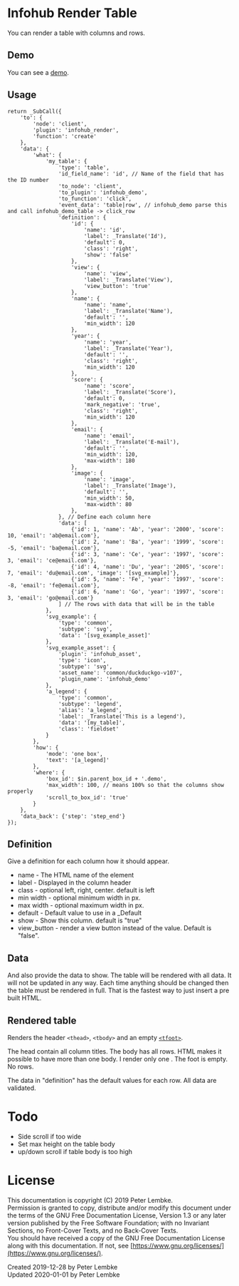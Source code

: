 # Infohub Render Table
You can render a table with columns and rows.

## Demo
You can see a [demo](plugin_infohub_demo_table).

## Usage
```
return _SubCall({
    'to': {
        'node': 'client',
        'plugin': 'infohub_render',
        'function': 'create'
    },
    'data': {
        'what': {
            'my_table': {
                'type': 'table',
                'id_field_name': 'id', // Name of the field that has the ID number
                'to_node': 'client',
                'to_plugin': 'infohub_demo',
                'to_function': 'click',
                'event_data': 'table|row', // infohub_demo parse this and call infohub_demo_table -> click_row
                'definition': {
                    'id': {
                        'name': 'id',
                        'label': _Translate('Id'),
                        'default': 0,
                        'class': 'right',
                        'show': 'false'
                    },
                    'view': {
                        'name': 'view',
                        'label': _Translate('View'),
                        'view_button': 'true'
                    },
                    'name': {
                        'name': 'name',
                        'label': _Translate('Name'),
                        'default': '',
                        'min_width': 120
                    },
                    'year': {
                        'name': 'year',
                        'label': _Translate('Year'),
                        'default': '',
                        'class': 'right',
                        'min_width': 120
                    },
                    'score': {
                        'name': 'score',
                        'label': _Translate('Score'),
                        'default': 0,
                        'mark_negative': 'true',
                        'class': 'right',
                        'min_width': 120
                    },
                    'email': {
                        'name': 'email',
                        'label': _Translate('E-mail'),
                        'default': '',
                        'min_width': 120,
                        'max-width': 180
                    },
                    'image': {
                        'name': 'image',
                        'label': _Translate('Image'),
                        'default': '',
                        'min_width': 50,
                        'max-width': 80
                    },
                }, // Define each column here
                'data': [
                    {'id': 1, 'name': 'Ab', 'year': '2000', 'score': 10, 'email': 'ab@email.com'},
                    {'id': 2, 'name': 'Ba', 'year': '1999', 'score': -5, 'email': 'ba@email.com'},
                    {'id': 3, 'name': 'Ce', 'year': '1997', 'score': 3, 'email': 'ce@email.com'},
                    {'id': 4, 'name': 'Du', 'year': '2005', 'score': 7, 'email': 'du@email.com', 'image': '[svg_example]'},
                    {'id': 5, 'name': 'Fe', 'year': '1997', 'score': -8, 'email': 'fe@email.com'},
                    {'id': 6, 'name': 'Go', 'year': '1997', 'score': 3, 'email': 'go@email.com'}
                ] // The rows with data that will be in the table
            },
            'svg_example': {
                'type': 'common',
                'subtype': 'svg',
                'data': '[svg_example_asset]'
            },
            'svg_example_asset': {
                'plugin': 'infohub_asset',
                'type': 'icon',
                'subtype': 'svg',
                'asset_name': 'common/duckduckgo-v107',
                'plugin_name': 'infohub_demo'
            },
            'a_legend': {
                'type': 'common',
                'subtype': 'legend',
                'alias': 'a_legend',
                'label': _Translate('This is a legend'),
                'data': '[my_table]',
                'class': 'fieldset'
            }
        },
        'how': {
            'mode': 'one box',
            'text': '[a_legend]'
        },
        'where': {
            'box_id': $in.parent_box_id + '.demo',
            'max_width': 100, // means 100% so that the columns show properly
            'scroll_to_box_id': 'true'
        }
    },
    'data_back': {'step': 'step_end'}
});
```

## Definition
Give a definition for each column how it should appear.

* name - The HTML name of the element
* label - Displayed in the column header
* class - optional left, right, center. default is left
* min width - optional minimum width in px.
* max width - optional maximum width in px.
* default - Default value to use in a _Default
* show - Show this column. default is "true"
* view_button - render a view button instead of the value. Default is "false".

## Data
And also provide the data to show. The table will be rendered with all data. It will not be updated in any way. Each time anything should be changed then the table must be rendered in full. That is the fastest way to just insert a pre built HTML.

## Rendered table
Renders the header `<thead>`, `<tbody>` and an empty [`<tfoot>`](https://www.w3schools.com/jsref/tryit.asp?filename=tryjsref_table_tfoot).

The head contain all column titles.
The body has all rows.
HTML makes it possible to have more than one body. I render only one .
The foot is empty. No rows.

The data in "definition" has the default values for each row. All data are validated.

# Todo
* Side scroll if too wide
* Set max height on the table body
* up/down scroll if table body is too high

# License
This documentation is copyright (C) 2019 Peter Lembke.  
Permission is granted to copy, distribute and/or modify this document under the terms of the GNU Free Documentation License, Version 1.3 or any later version published by the Free Software Foundation; with no Invariant Sections, no Front-Cover Texts, and no Back-Cover Texts.  
You should have received a copy of the GNU Free Documentation License along with this documentation. If not, see [https://www.gnu.org/licenses/](https://www.gnu.org/licenses/).  

Created 2019-12-28 by Peter Lembke  
Updated 2020-01-01 by Peter Lembke  
